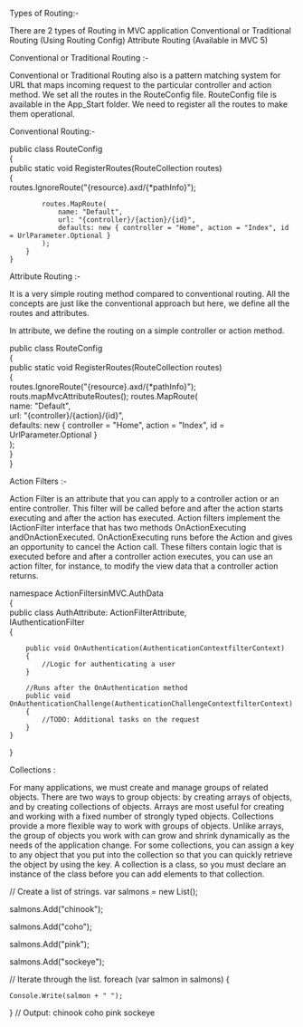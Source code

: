 Types of Routing:-

There are 2 types of Routing in MVC application
Conventional or Traditional Routing (Using Routing Config)
Attribute Routing (Available in MVC 5) 

Conventional or Traditional Routing :-

Conventional or Traditional Routing also is a pattern matching system for URL that maps incoming request to the particular controller and action method.
We set all the routes in the RouteConfig file.
RouteConfig file is available in the App_Start folder.
We need to register all the routes to make them operational.


Conventional Routing:-

public class RouteConfig  
    {  
        public static void RegisterRoutes(RouteCollection routes)  
        {  
            routes.IgnoreRoute("{resource}.axd/{*pathInfo}");  
  
            routes.MapRoute(  
                name: "Default",  
                url: "{controller}/{action}/{id}",  
                defaults: new { controller = "Home", action = "Index", id = UrlParameter.Optional }  
            );  
        }  
    }  
Attribute Routing :-

It is a very simple routing method compared to conventional routing. 
All the concepts are just like the conventional approach but here, we define all the routes and attributes. 

In attribute, we define the routing on a simple controller or action method. 

public class RouteConfig  
    {  
        public static void RegisterRoutes(RouteCollection routes)  
        {  
            routes.IgnoreRoute("{resource}.axd/{*pathInfo}");  
  			routs.mapMvcAttributeRoutes();
            routes.MapRoute(  
                name: "Default",  
                url: "{controller}/{action}/{id}",  
                defaults: new { controller = "Home", action = "Index", id = UrlParameter.Optional }  
            );  
        }  
    } 



Action Filters :-
 
Action Filter is an attribute that you can apply to a controller action or an entire controller. 
This filter will be called before and after the action starts executing and after the action has executed.
 Action filters implement the IActionFilter interface that has two methods OnActionExecuting andOnActionExecuted. 
OnActionExecuting runs before the Action and gives an opportunity to cancel the Action call. 
These filters contain logic that is executed before and after a controller action executes, you can use an action filter, for instance, to modify the view data that a controller action returns.

namespace ActionFiltersinMVC.AuthData    
{    
    public class AuthAttribute: ActionFilterAttribute,    
    IAuthenticationFilter    
    {    
    
        public void OnAuthentication(AuthenticationContextfilterContext)    
        {    
            //Logic for authenticating a user    
        }    
    
        //Runs after the OnAuthentication method    
        public void OnAuthenticationChallenge(AuthenticationChallengeContextfilterContext)    
        {    
            //TODO: Additional tasks on the request    
        }    
    }    
}


Collections :

For many applications, we must create and manage groups of related objects. There are two ways to group objects: by creating arrays of objects, and by creating collections of objects.
Arrays are most useful for creating and working with a fixed number of strongly typed objects.
Collections provide a more flexible way to work with groups of objects. Unlike arrays, the group of objects you work with can grow and shrink dynamically as the needs of the application change. For some collections, you can assign a key to any object that you put into the collection so that you can quickly retrieve the object by using the key.
A collection is a class, so you must declare an instance of the class before you can add elements to that collection.

// Create a list of strings.
var salmons = new List<string>();

salmons.Add("chinook");

salmons.Add("coho");

salmons.Add("pink");

salmons.Add("sockeye");

// Iterate through the list.
foreach (var salmon in salmons)
{

    Console.Write(salmon + " ");
    
}
// Output: chinook coho pink sockeye
